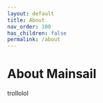 ```yaml
---
layout: default
title: About
nav_order: 100
has_children: false
permalink: /about
---
```


# About Mainsail
trollolol
